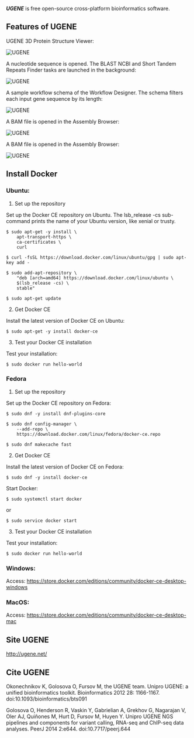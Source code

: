 ***UGENE*** is free open-source cross-platform bioinformatics software.

## Features of UGENE

UGENE 3D Protein Structure Viewer:

![UGENE](http://ugene.net/wp-content/themes/Ugene/gallery/images/3dstruct.png)

A nucleotide sequence is opened. The BLAST NCBI and Short Tandem Repeats Finder tasks are launched in the background:

![UGENE](http://ugene.net/wp-content/themes/Ugene/gallery/images/project_and_sequence_view.png)

A sample workflow schema of the Workflow Designer. The schema filters each input gene sequence by its length:

![UGENE](http://ugene.net/wp-content/themes/Ugene/gallery/images/wd_filter_by_length.png)

A BAM file is opened in the Assembly Browser:

![UGENE](http://ugene.net/wp-content/themes/Ugene/gallery/images/wd_filter_by_length.png)

A BAM file is opened in the Assembly Browser:

![UGENE](http://ugene.net/wp-content/themes/Ugene/gallery/images/ass_br_diff_mode.png)


## Install Docker

### Ubuntu:

1. Set up the repository

Set up the Docker CE repository on Ubuntu. The lsb_release -cs sub-command prints the name of your Ubuntu version, like xenial or trusty.

    $ sudo apt-get -y install \
        apt-transport-https \
        ca-certificates \
        curl

    $ curl -fsSL https://download.docker.com/linux/ubuntu/gpg | sudo apt-key add -

    $ sudo add-apt-repository \
        "deb [arch=amd64] https://download.docker.com/linux/ubuntu \
        $(lsb_release -cs) \
        stable"

    $ sudo apt-get update

2. Get Docker CE

Install the latest version of Docker CE on Ubuntu:

    $ sudo apt-get -y install docker-ce

3. Test your Docker CE installation

Test your installation:

    $ sudo docker run hello-world


### Fedora

1. Set up the repository

Set up the Docker CE repository on Fedora:

    $ sudo dnf -y install dnf-plugins-core

    $ sudo dnf config-manager \
        --add-repo \
        https://download.docker.com/linux/fedora/docker-ce.repo

    $ sudo dnf makecache fast
    
2. Get Docker CE

Install the latest version of Docker CE on Fedora:

    $ sudo dnf -y install docker-ce

Start Docker:

    $ sudo systemctl start docker

or

    $ sudo service docker start

3. Test your Docker CE installation

Test your installation:

    $ sudo docker run hello-world

### Windows:

Access: https://store.docker.com/editions/community/docker-ce-desktop-windows

### MacOS:

Access: https://store.docker.com/editions/community/docker-ce-desktop-mac

## Site UGENE

http://ugene.net/

## Cite UGENE

Okonechnikov K, Golosova O, Fursov M, the UGENE team. Unipro UGENE: a unified bioinformatics toolkit. Bioinformatics 2012 28: 1166-1167. doi:10.1093/bioinformatics/bts091

Golosova O, Henderson R, Vaskin Y, Gabrielian A, Grekhov G, Nagarajan V, Oler AJ, Quiñones M, Hurt D, Fursov M, Huyen Y. Unipro UGENE NGS pipelines and components for variant calling, RNA-seq and ChIP-seq data analyses. PeerJ 2014 2:e644. doi:10.7717/peerj.644
